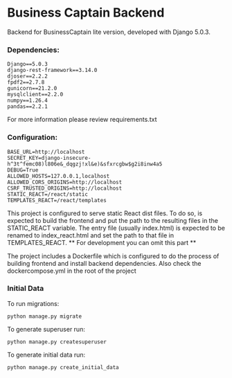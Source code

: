 # Business Captain Backend

Backend for BusinessCaptain lite version, developed with Django 5.0.3.

### Dependencies:

```
Django==5.0.3
django-rest-framework==3.14.0
djoser==2.2.2
fpdf2==2.7.8
gunicorn==21.2.0
mysqlclient==2.2.0
numpy==1.26.4
pandas==2.2.1
```
For more information please review requirements.txt

### Configuration:

```
BASE_URL=http://localhost
SECRET_KEY=django-insecure-h^3t^femc08)l806e&_dqgzj!xl&e)&sfxrcgbw$g2i8inw4a5
DEBUG=True
ALLOWED_HOSTS=127.0.0.1,localhost
ALLOWED_CORS_ORIGINS=http://localhost
CSRF_TRUSTED_ORIGINS=http://localhost
STATIC_REACT=/react/static
TEMPLATES_REACT=/react/templates
```

This project is configured to serve static React dist files. To do so, is expected to build the frontend and put the path to the resulting files in the STATIC_REACT variable. The entry file (usually index.html) is expected to be renamed to index_react.html and set the path to that file in TEMPLATES_REACT. ** For development you can omit this part **

The project includes a Dockerfile which is configured to do the process of building frontend and install backend dependencies. Also check the dockercompose.yml in the root of the project

### Initial Data

To run migrations:

`python manage.py migrate`

To generate superuser run:

`python manage.py createsuperuser`

To generate initial data run:

`python manage.py create_initial_data`

